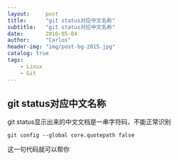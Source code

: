 ```yaml
---
layout:     post
title:      "git status对应中文名称"
subtitle:   "git status对应中文名称"
date:       2016-05-04 
author:     "Carlos"
header-img: "img/post-bg-2015.jpg"
catalog: true
tags:
    - Linux
    - Git
---
```


## git status对应中文名称
git status显示出来的中文文档是一串字符码，不能正常识别

 


```
git config --global core.quotepath false
```

这一句代码就可以帮你